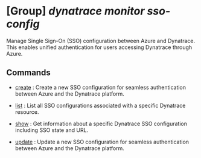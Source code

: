 # [Group] _dynatrace monitor sso-config_

Manage Single Sign-On (SSO) configuration between Azure and Dynatrace. This enables unified authentication for users accessing Dynatrace through Azure.

## Commands

- [create](/Commands/dynatrace/monitor/sso-config/_create.md)
: Create a new SSO configuration for seamless authentication between Azure and the Dynatrace platform.

- [list](/Commands/dynatrace/monitor/sso-config/_list.md)
: List all SSO configurations associated with a specific Dynatrace resource.

- [show](/Commands/dynatrace/monitor/sso-config/_show.md)
: Get information about a specific Dynatrace SSO configuration including SSO state and URL.

- [update](/Commands/dynatrace/monitor/sso-config/_update.md)
: Update a new SSO configuration for seamless authentication between Azure and the Dynatrace platform.
